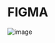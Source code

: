 # FIGMA

![image](https://github.com/user-attachments/assets/c827ddd6-1511-489e-96d8-5ebde72fe7fc)



